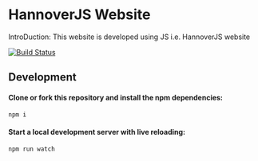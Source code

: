 # HannoverJS Website

IntroDuction: This website is developed using JS i.e. HannoverJS website

[![Build Status](https://travis-ci.org/HannoverJS/website.svg?branch=static-rewrite)](https://travis-ci.org/HannoverJS/website)

## Development

#### Clone or fork this repository and install the npm dependencies:
```
npm i
```

#### Start a local development server with live reloading:
```
npm run watch 
```

